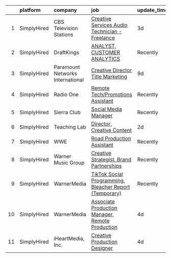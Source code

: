 

|    | platform    | company                          | job                                                                                                                                                                     | update_time   | location     |
|---:|:------------|:---------------------------------|:------------------------------------------------------------------------------------------------------------------------------------------------------------------------|:--------------|:-------------|
|  1 | SimplyHired | CBS Television Stations          | [Creative Services Audio Technician - Freelance](https://www.simplyhired.com/job/tZCG_QhQ7TP56eP-SllsZf4q7yCZuBtoOgnrc-Ed91wljoQv2zGszQ?q=creative+programming)         | 3d            | Boston, MA   |
|  2 | SimplyHired | DraftKings                       | [ANALYST, CUSTOMER ANALYTICS](https://www.simplyhired.com/job/mxVIEWYpb0t-3Tv-99e0IHbyrukAJViSTiyqC5zdo63FD-rtstJPWw?q=creative+programming)                            | Recently      | Boston, MA   |
|  3 | SimplyHired | Paramount Networks International | [Creative Director Title Marketing](https://www.simplyhired.com/job/LM9uUA_bpbV9_bNXShq8bK-4M2yA5LQw1zX8Le9bsNu27jdCW9wctg?q=creative+programming)                      | 9d            | Miami, FL    |
|  4 | SimplyHired | Radio One                        | [Remote Tech/Promotions Assistant](https://www.simplyhired.com/job/Ke8LBMra00KitzU2LhYJFU9lNnH0vhWJ-SIh7f3Su9gMx32VIxVLDg?q=creative+programming)                       | Recently      | Richmond, VA |
|  5 | SimplyHired | Sierra Club                      | [Social Media Manager](https://www.simplyhired.com/job/AmvVur4pRgCXD0iR0oAPMY0sNoC7lYykImZcFUFyhMhTg4RKvuN-gg?q=creative+programming)                                   | Recently      | Oakland, CA  |
|  6 | SimplyHired | Teaching Lab                     | [Director, Creative Content](https://www.simplyhired.com/job/gHw3ZJMGawEn20X44Vp53ynKZYmZAz6prXgDi9uiMyqYClMVXZD6cw?q=creative+programming)                             | 2d            | Remote       |
|  7 | SimplyHired | WWE                              | [Road Production Assistant](https://www.simplyhired.com/job/AXuCyRa8P1Y1CvaZl4Mf7fOxE0D-1EsqTmkb_qsE8kTwmRYrYRUgTQ?q=creative+programming)                              | Recently      | Remote       |
|  8 | SimplyHired | Warner Music Group               | [Creative Strategist, Brand Partnerships](https://www.simplyhired.com/job/U4FkmN5thMZWrNUt67f7oc-RWLCdfNAiNz0z0K8-7gafXL2bCzP1pA?q=creative+programming)                | Recently      | New York, NY |
|  9 | SimplyHired | WarnerMedia                      | [TikTok Social Programming, Bleacher Report (Temporary)](https://www.simplyhired.com/job/83k94rrs5WDFvX25EyknIKTIcwlFMZYrxIRxNlvGiJcquqoL6UqIsA?q=creative+programming) | Recently      | New York, NY |
| 10 | SimplyHired | WarnerMedia                      | [Associate Production Manager, Remote Production](https://www.simplyhired.com/job/1sYgl-sQ26gdH5A_pxGz3D7c3Bh7-aMmTqUcKBLou0HOdmF3F29h8Q?q=creative+programming)        | 4d            | Atlanta, GA  |
| 11 | SimplyHired | iHeartMedia, Inc.                | [Creative Production Designer](https://www.simplyhired.com/job/qKKWyZzGtfpWvG4fzOtrkrnL3UDbRMHzr5RheZItXd-qkh34dcOBJw?q=creative+programming)                           | 4d            | Ohio         |